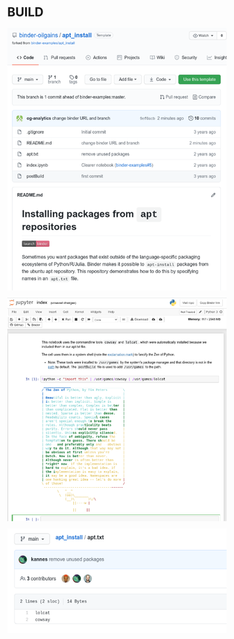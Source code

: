 # BUILD



![image-20210129133929001](assets/BUILD/image-20210129133929001.png)



![image-20210129133912614](assets/BUILD/image-20210129133912614.png)



![image-20210129134016601](assets/BUILD/image-20210129134016601.png)



